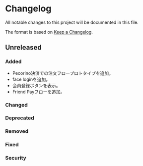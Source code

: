 # Changelog

All notable changes to this project will be documented in this file.

The format is based on [Keep a Changelog](http://keepachangelog.com/).

## Unreleased

### Added

- Pecorino決済での注文フロープロトタイプを追加。
- face loginを追加。
- 会員登録ボタンを表示。
- Friend Payフローを追加。

### Changed

### Deprecated

### Removed

### Fixed

### Security
